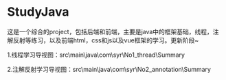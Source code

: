# StudyJava
这是一个综合的project，包括后端和前端，主要是java中的框架基础，线程，注解反射等练习，以及前端html，css和js以及vue框架的学习。更新阶段~

1.线程学习导视图：src\main\java\com\syr\No1_thread\Summary

2.注解反射学习导视图：src\main\java\com\syr\No2_annotation\Summary
